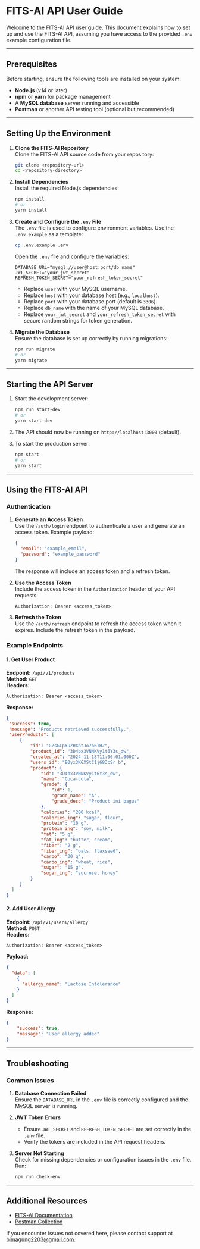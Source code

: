 # FITS-AI API User Guide

Welcome to the FITS-AI API user guide. This document explains how to set up and use the FITS-AI API, assuming you have access to the provided `.env` example configuration file.

---

## Prerequisites

Before starting, ensure the following tools are installed on your system:

- **Node.js** (v14 or later)
- **npm** or **yarn** for package management
- A **MySQL database** server running and accessible
- **Postman** or another API testing tool (optional but recommended)

---

## Setting Up the Environment

1. **Clone the FITS-AI Repository**  
   Clone the FITS-AI API source code from your repository:
   ```bash
   git clone <repository-url>
   cd <repository-directory>
   ```

2. **Install Dependencies**  
   Install the required Node.js dependencies:
   ```bash
   npm install
   # or
   yarn install
   ```

3. **Create and Configure the `.env` File**  
   The `.env` file is used to configure environment variables. Use the `.env.example` as a template:
   ```bash
   cp .env.example .env
   ```
   Open the `.env` file and configure the variables:

   ```env
   DATABASE_URL="mysql://user@host:port/db_name"
   JWT_SECRET="your_jwt_secret"
   REFRESH_TOKEN_SECRET="your_refresh_token_secret"
   ```

   - Replace `user` with your MySQL username.
   - Replace `host` with your database host (e.g., `localhost`).
   - Replace `port` with your database port (default is `3306`).
   - Replace `db_name` with the name of your MySQL database.
   - Replace `your_jwt_secret` and `your_refresh_token_secret` with secure random strings for token generation.

4. **Migrate the Database**  
   Ensure the database is set up correctly by running migrations:
   ```bash
   npm run migrate
   # or
   yarn migrate
   ```

---

## Starting the API Server

1. Start the development server:
   ```bash
   npm run start-dev
   # or
   yarn start-dev
   ```

2. The API should now be running on `http://localhost:3000` (default).

3. To start the production server:
   ```bash
   npm start
   # or
   yarn start
   ```

---

## Using the FITS-AI API

### Authentication

1. **Generate an Access Token**  
   Use the `/auth/login` endpoint to authenticate a user and generate an access token. Example payload:
   ```json
   {
     "email": "example_email",
     "password": "example_password"
   }
   ```
   The response will include an access token and a refresh token.

2. **Use the Access Token**  
   Include the access token in the `Authorization` header of your API requests:
   ```http
   Authorization: Bearer <access_token>
   ```

3. **Refresh the Token**  
   Use the `/auth/refresh` endpoint to refresh the access token when it expires. Include the refresh token in the payload.

### Example Endpoints

#### 1. **Get User Product**
   **Endpoint:** `/api/v1/products`  
   **Method:** `GET`  
   **Headers:**
   ```http
   Authorization: Bearer <access_token>
   ```
   **Response:**
   ```json
   {
    "success": true,
    "message": "Products retrieved successfully.",
    "userProducts": [
        {
            "id": "GZsGCpYuZHXntJo7o6THZ",
            "product_id": "3D4bx3VNNKVy1t6Y3s_dw",
            "created_at": "2024-11-18T11:06:01.000Z",
            "users_id": "B0yx3KGXStC1j683cSr_b",
            "product": {
                "id": "3D4bx3VNNKVy1t6Y3s_dw",
                "name": "Coca-cola",
                "grade": {
                    "id": 1,
                    "grade_name": "A",
                    "grade_desc": "Product ini bagus"
                },
                "calories": "200 kcal",
                "calories_ing": "sugar, flour",
                "protein": "10 g",
                "protein_ing": "soy, milk",
                "fat": "5 g",
                "fat_ing": "butter, cream",
                "fiber": "2 g",
                "fiber_ing": "oats, flaxseed",
                "carbo": "30 g",
                "carbo_ing": "wheat, rice",
                "sugar": "15 g",
                "sugar_ing": "sucrose, honey"
            }
        }
     ]
  }
   ```

#### 2. **Add User Allergy**
   **Endpoint:** `/api/v1/users/allergy`  
   **Method:** `POST`  
   **Headers:**
   ```http
   Authorization: Bearer <access_token>
   ```
   **Payload:**
   ```json
   {
     "data": [
       {
         "allergy_name": "Lactose Intolerance"
       }
     ]
   }
   ```
   **Response:**
   ```json
   {
       "success": true,
       "massage": "User allergy added"
   }
   ```

---

## Troubleshooting

### Common Issues

1. **Database Connection Failed**  
   Ensure the `DATABASE_URL` in the `.env` file is correctly configured and the MySQL server is running.

2. **JWT Token Errors**  
   - Ensure `JWT_SECRET` and `REFRESH_TOKEN_SECRET` are set correctly in the `.env` file.
   - Verify the tokens are included in the API request headers.

3. **Server Not Starting**  
   Check for missing dependencies or configuration issues in the `.env` file. Run:
   ```bash
   npm run check-env
   ```

---

## Additional Resources

- [FITS-AI Documentation](<documentation-url>)
- [Postman Collection](<postman-collection-url>)

If you encounter issues not covered here, please contact support at [bimagung2203@gmail.com](mailto:bimagung2203@gmail.com).

